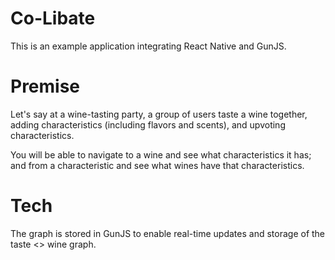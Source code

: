 # Co-Libate

This is an example application integrating React Native and GunJS.

# Premise

Let's say at a wine-tasting party, a group of users taste a wine together, adding characteristics (including flavors and scents), and upvoting characteristics.

You will be able to navigate to a wine and see what characteristics it has; and from a characteristic and see what wines have that characteristics. 

# Tech

The graph is stored in GunJS to enable real-time updates and storage of the taste <> wine graph.